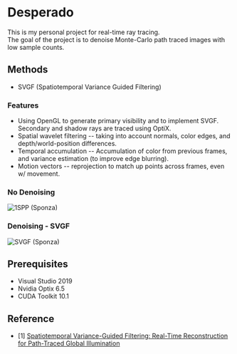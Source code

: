 # Desperado  
This is my personal project for real-time ray tracing.  
The goal of the project is to denoise Monte-Carlo path traced images with low sample counts.

## Methods  
 - SVGF (Spatiotemporal Variance Guided Filtering)

### Features
 - Using OpenGL to generate primary visibility and to implement SVGF. Secondary and shadow rays are traced using OptiX.
 - Spatial wavelet filtering -- taking into account normals, color edges, and depth/world-position differences.
 - Temporal accumulation -- Accumulation of color from previous frames, and variance estimation (to improve edge blurring).
 - Motion vectors -- reprojection to match up points across frames, even w/ movement.

### No Denoising
![1SPP (Sponza)](Image/NoDenoising.png)

### Denoising - SVGF
![SVGF (Sponza)](Image/SVGF.png)

## Prerequisites
  - Visual Studio 2019
  - Nvidia Optix 6.5
  - CUDA Toolkit 10.1

## Reference
 - [1] [Spatiotemporal Variance-Guided Filtering: Real-Time Reconstruction for Path-Traced Global Illumination](https://research.nvidia.com/publication/2017-07_Spatiotemporal-Variance-Guided-Filtering%3A)

